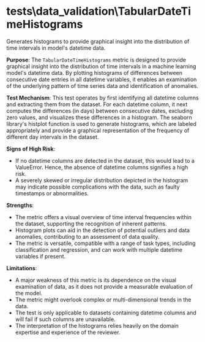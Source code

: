 # tests\data_validation\TabularDateTimeHistograms

Generates histograms to provide graphical insight into the distribution of time intervals in model's datetime data.

**Purpose**: The `TabularDateTimeHistograms` metric is designed to provide graphical insight into the distribution
of time intervals in a machine learning model's datetime data. By plotting histograms of differences between
consecutive date entries in all datetime variables, it enables an examination of the underlying pattern of time
series data and identification of anomalies.

**Test Mechanism**: This test operates by first identifying all datetime columns and extracting them from the
dataset. For each datetime column, it next computes the differences (in days) between consecutive dates, excluding
zero values, and visualizes these differences in a histogram. The seaborn library's histplot function is used to
generate histograms, which are labeled appropriately and provide a graphical representation of the frequency of
different day intervals in the dataset.

**Signs of High Risk**:
- If no datetime columns are detected in the dataset, this would lead to a ValueError. Hence, the absence of
datetime columns signifies a high risk.
- A severely skewed or irregular distribution depicted in the histogram may indicate possible complications with
the data, such as faulty timestamps or abnormalities.

**Strengths**:
- The metric offers a visual overview of time interval frequencies within the dataset, supporting the recognition
of inherent patterns.
- Histogram plots can aid in the detection of potential outliers and data anomalies, contributing to an assessment
of data quality.
- The metric is versatile, compatible with a range of task types, including classification and regression, and can
work with multiple datetime variables if present.

**Limitations**:
- A major weakness of this metric is its dependence on the visual examination of data, as it does not provide a
measurable evaluation of the model.
- The metric might overlook complex or multi-dimensional trends in the data.
- The test is only applicable to datasets containing datetime columns and will fail if such columns are unavailable.
- The interpretation of the histograms relies heavily on the domain expertise and experience of the reviewer.